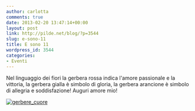 ```yaml
---
author: carlotta
comments: true
date: 2013-02-20 13:47:14+00:00
layout: post
link: http://pilde.net/blog/?p=3544
slug: e-sono-11
title: E sono 11
wordpress_id: 3544
categories:
- Eventi
---
```


Nel linguaggio dei fiori la gerbera rossa indica l'amore passionale e la vittoria, la gerbera gialla è simbolo di gloria, la gerbera arancione è simbolo di allegria e soddisfazione! Auguri amore mio!

[![gerbere_cuore](http://pilde.net/blog/wp-content/uploads/2013/02/gerbere_cuore.jpg)](http://pilde.net/blog/wp-content/uploads/2013/02/gerbere_cuore.jpg)
